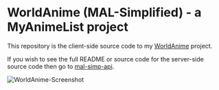 # WorldAnime (MAL-Simplified) - a MyAnimeList project

This repository is the client-side source code to my [WorldAnime](https://mal-simplified.web.app/) project.

If you wish to see the full README or source code for the server-side source code then go to [mal-simp-api](https://github.com/ryanpv/mal-simp-api).

![WorldAnime-Screenshot](https://github.com/ryanpv/mal-simp-api/blob/main/public/WorldAnime-Screenshot.jpg)
